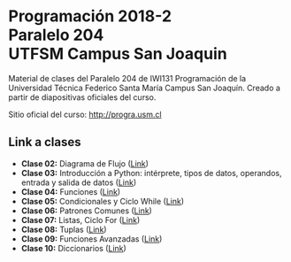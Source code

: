 # Programación 2018-2 <br/> Paralelo 204 <br/> UTFSM Campus San Joaquin

<par> Material de clases del Paralelo 204 de IWI131 Programación de la Universidad Técnica Federico Santa María Campus San Joaquín. Creado a partir de diapositivas oficiales del curso. </par>

<par>
Sitio oficial del curso: <a href="http://progra.usm.cl">http://progra.usm.cl</a>
</par>


## Link a clases
<ul>
  <li><b>Clase 02:</b> Diagrama de Flujo (<a href="https://github.com/cristopherarenas/progra/blob/master/02_Diagrama_Flujo_2018.ipynb">Link</a>)</li>
  <li><b>Clase 03:</b> Introducción a Python: intérprete, tipos de datos, operandos, entrada y salida de datos (<a href="https://github.com/cristopherarenas/progra/blob/master/03_Intro_Python_2018.ipynb">Link</a>)</li>
  <li><b>Clase 04:</b> Funciones (<a href="https://github.com/cristopherarenas/progra/blob/master/04_Funciones_2018.ipynb">Link</a>)</li>
  <li><b>Clase 05:</b> Condicionales y Ciclo While (<a href="https://github.com/cristopherarenas/progra/blob/master/05_Condicionales_Ciclos_2018.ipynb">Link</a>)</li>
  <li><b>Clase 06:</b> Patrones Comunes (<a href="https://github.com/cristopherarenas/progra/blob/master/06_Patrones_Comunes_2018.ipynb">Link</a>)</li>
  <li><b>Clase 07:</b> Listas, Ciclo For (<a href="https://github.com/cristopherarenas/progra/blob/master/07_Listas_Ciclo_For_2018.ipynb">Link</a>)</li>
  <li><b>Clase 08:</b> Tuplas (<a href="https://github.com/cristopherarenas/progra/blob/master/08_Tuplas_2018.ipynb">Link</a>)</li>
  <li><b>Clase 09:</b> Funciones Avanzadas (<a href="https://github.com/cristopherarenas/progra/blob/master/09_Funciones_Avanzadas_2018.ipynb">Link</a>)</li>
  <li><b>Clase 10:</b> Diccionarios (<a href="https://github.com/cristopherarenas/progra/blob/master/10_Diccionarios_2018.ipynb">Link</a>)</li>
</ul>
